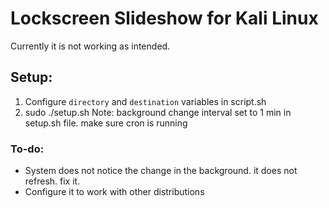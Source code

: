 # Lockscreen Slideshow for Kali Linux

Currently it is not working as intended.

## Setup:

1. Configure `directory` and `destination` variables in script.sh
2. sudo ./setup.sh
Note: background change interval set to 1 min in setup.sh file.
make sure cron is running

### To-do:
- System does not notice the change in the background. it does not refresh. fix it.
- Configure it to work with other distributions
